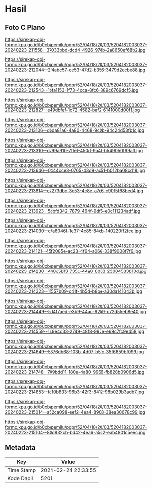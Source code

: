 # Hasil

## Foto C Plano

https://sirekap-obj-formc.kpu.go.id/b0cb/pemilu/pdpr/52/04/18/20/03/5204182003037-20240223-211558--37033bbd-dcd4-4926-978b-2a8650ef68b2.jpg

https://sirekap-obj-formc.kpu.go.id/b0cb/pemilu/pdpr/52/04/18/20/03/5204182003037-20240223-212044--2f4abc57-ce53-47d2-b356-3479d2ecbe88.jpg

https://sirekap-obj-formc.kpu.go.id/b0cb/pemilu/pdpr/52/04/18/20/03/5204182003037-20240223-212543--1bfa1153-1f73-4cca-8fc6-889c6769dcf5.jpg

https://sirekap-obj-formc.kpu.go.id/b0cb/pemilu/pdpr/52/04/18/20/03/5204182003037-20240223-212827--e49dbfef-1c72-4582-baf2-6141000d00f1.jpg

https://sirekap-obj-formc.kpu.go.id/b0cb/pemilu/pdpr/52/04/18/20/03/5204182003037-20240223-213106--dbda81a6-4a80-4468-9c0b-94c24d53fb1c.jpg

https://sirekap-obj-formc.kpu.go.id/b0cb/pemilu/pdpr/52/04/18/20/03/5204182003037-20240223-213310--d799a910-7f56-450d-9a41-b549050f99a3.jpg

https://sirekap-obj-formc.kpu.go.id/b0cb/pemilu/pdpr/52/04/18/20/03/5204182003037-20240223-213646--0444cce3-0765-43d9-ac51-b012ba08cd18.jpg

https://sirekap-obj-formc.kpu.go.id/b0cb/pemilu/pdpr/52/04/18/20/03/5204182003037-20240223-213814--e7273dbc-3c53-4c8e-a7c6-c90f5f68bed4.jpg

https://sirekap-obj-formc.kpu.go.id/b0cb/pemilu/pdpr/52/04/18/20/03/5204182003037-20240223-213923--5dbfd342-7879-464f-9df6-e0c111234adf.jpg

https://sirekap-obj-formc.kpu.go.id/b0cb/pemilu/pdpr/52/04/18/20/03/5204182003037-20240223-214030--c7a6046f-1e37-4c85-84cb-140220ff2fce.jpg

https://sirekap-obj-formc.kpu.go.id/b0cb/pemilu/pdpr/52/04/18/20/03/5204182003037-20240223-214121--45f2085e-ac23-4f64-a066-338f9008f7f6.jpg

https://sirekap-obj-formc.kpu.go.id/b0cb/pemilu/pdpr/52/04/18/20/03/5204182003037-20240223-214230--448c5bf3-735c-44a8-8003-23004583810d.jpg

https://sirekap-obj-formc.kpu.go.id/b0cb/pemilu/pdpr/52/04/18/20/03/5204182003037-20240223-214323--11557b09-c41f-4b5d-b8be-a30da141043b.jpg

https://sirekap-obj-formc.kpu.go.id/b0cb/pemilu/pdpr/52/04/18/20/03/5204182003037-20240223-214449--5d4f7aed-e3b9-44ac-9259-c72d55eb8e40.jpg

https://sirekap-obj-formc.kpu.go.id/b0cb/pemilu/pdpr/52/04/18/20/03/5204182003037-20240223-214559--149e4c33-2749-48f8-992e-e69c7fc9e458.jpg

https://sirekap-obj-formc.kpu.go.id/b0cb/pemilu/pdpr/52/04/18/20/03/5204182003037-20240223-214649--5376db68-103b-4d07-b5fc-35f6659bf099.jpg

https://sirekap-obj-formc.kpu.go.id/b0cb/pemilu/pdpr/52/04/18/20/03/5204182003037-20240223-214748--709bdd11-180e-4a80-9966-fb828b0906d5.jpg

https://sirekap-obj-formc.kpu.go.id/b0cb/pemilu/pdpr/52/04/18/20/03/5204182003037-20240223-214853--fd10b833-96b3-42f3-8412-98b029b3adb7.jpg

https://sirekap-obj-formc.kpu.go.id/b0cb/pemilu/pdpr/52/04/18/20/03/5204182003037-20240223-215014--a52ca098-eef2-4ea4-8908-38ea30678c99.jpg

https://sirekap-obj-formc.kpu.go.id/b0cb/pemilu/pdpr/52/04/18/20/03/5204182003037-20240223-215104--80d832cb-bd42-4ea6-a5d2-eab4801c5eec.jpg


## Metadata

| Key        | Value               |
| ---------- | ------------------- |
| Time Stamp | 2024-02-24 22:33:55 |
| Kode Dapil | 5201                |



